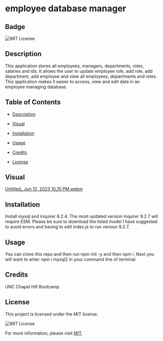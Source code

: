 # employee database manager

  ## Badge

  ![MIT License](https://img.shields.io/badge/License-MIT-yellow.svg)

  ## Description

  This application stores all employees, managers, departments, roles, salaries and ids. It allows the user to update employee role, add role, add department, add employee and view all employees, departments and roles. This application makes it easier to access, view and edit data in an employee managing database.

  ## Table of Contents 

  * [Description](#description)

  * [Visual](#visual)

  * [Installation](#installation)

  * [Usage](#usage)

  * [Credits](#credits)

  * [License](#license)

  ## Visual 
  
  [Untitled_ Jun 12, 2023 10_15 PM.webm](https://github.com/KathyrnY/employee-database-manager/assets/127566404/fd34e861-211d-4540-988a-6fb372fd632a)


  ## Installation
  
  Install mysql and inquirer 8.2.4. The most updated version inquirer 9.2.7 will require ESM. Please be sure to download the listed model I have suggested to avoid errors and having to edit index.js to run version 9.2.7.

  ## Usage

  You can clone this repo and then run npm init -y and then npm i. Next you will want to enter npm i mysql2 in your command line of terminal.
  
  ## Credits
  
  UNC Chapel Hill Bootcamp
 
  ## License
 
  This project is licensed under the MIT license.

![MIT License](https://img.shields.io/badge/License-MIT-yellow.svg)

For more information, please visit [MIT](https://opensource.org/licenses/MIT/).
 
